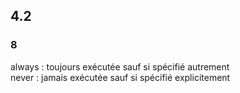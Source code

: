 ## 4.2
### 8
always : toujours exécutée sauf si spécifié autrement \
never : jamais exécutée sauf si spécifié explicitement
